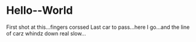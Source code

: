 # Hello--World
First shot at this...fingers corssed
Last car to pass...here I go...and the line of carz whindz down real slow...
